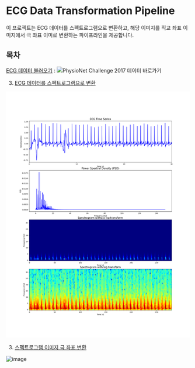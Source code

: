 # ECG Data Transformation Pipeline

이 프로젝트는 ECG 데이터를 스펙트로그램으로 변환하고, 해당 이미지를 직교 좌표 이미지에서 극 좌표 이미로 변환하는 파이프라인을 제공합니다.

## 목차

[ECG 데이터 불러오기](#ecg-데이터-불러오기) : 
![PhysioNet Challenge 2017 데이터 바로가기](https://physionet.org/content/challenge-2017/1.0.0/)



3. [ECG 데이터를 스펙트로그램으로 변환](#ecg-데이터를-스펙트로그램으로-변환)
   
![(./images/spectrogram_polar_transform.png)](https://github.com/hepsdata/ECG_Classification/blob/main/sample/A00001_monitor.png?raw=true)


3. [스펙트로그램 이미지 극 좌표 변환](#스펙트로그램-이미지-극-좌표-변환)
   
![image](https://github.com/hepsdata/ECG_Classification/assets/100850547/9e2be28d-2664-4173-8463-ab6feed6d697)
